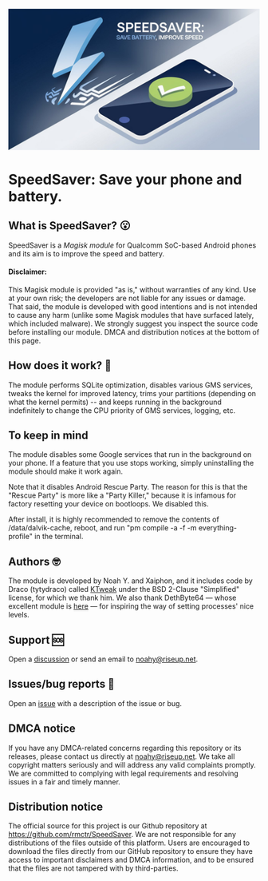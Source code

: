 ![Banner](banner.jpeg)
# SpeedSaver:  Save your phone and battery.

## What is SpeedSaver? 😮

SpeedSaver is a _Magisk module_ for Qualcomm SoC-based Android phones and its aim is to improve the speed and battery.

#### Disclaimer:
This Magisk module is provided "as is," without warranties of any kind. Use at your own risk; the developers are not liable for any issues or damage.  That said, the module is developed with good intentions and is not intended to cause any harm (unlike some Magisk modules that have surfaced lately, which included malware).  We strongly suggest you inspect the source code before installing our module.  DMCA and distribution notices at the bottom of this page.

## How does it work? 🤖
The module performs SQLite optimization, disables various GMS services, tweaks the kernel for improved latency, trims your partitions (depending on what the kernel permits) -- and keeps running in the background indefinitely to change the CPU priority of GMS services, logging, etc.

## To keep in mind
The module disables some Google services that run in the background on your phone.  If a feature that you use stops working, simply uninstalling the module should make it work again.

Note that it disables Android Rescue Party.  The reason for this is that the "Rescue Party" is more like a "Party Killer," because it is infamous for factory resetting your device on bootloops.  We disabled this.

After install, it is highly recommended to remove the contents of /data/dalvik-cache, reboot, and run "pm compile -a -f -m everything-profile" in the terminal.

## Authors 🤓
The module is developed by Noah Y. and Xaiphon, and it includes code by Draco (tytydraco) called [KTweak](https://github.com/tytydraco/KTweak) under the BSD 2-Clause "Simplified" license, for which we thank him.  We also thank DethByte64 — whose excellent module is [here](https://github.com/DethByte64/Xtreme-Battery-Saver) — for inspiring the way of setting processes' nice levels.

## Support 🆘
Open a [discussion](https://github.com/rmctr/SpeedSaver/discussions) or send an email to noahy@riseup.net.

## Issues/bug reports 🐛 
Open an [issue](https://github.com/rmctr/SpeedSaver/issues) with a description of the issue or bug.

## DMCA notice 
If you have any DMCA-related concerns regarding this repository or its releases, please contact us directly at noahy@riseup.net. We take all copyright matters seriously and will address any valid complaints promptly. We are committed to complying with legal requirements and resolving issues in a fair and timely manner.

## Distribution notice
The official source for this project is our Github repository at https://github.com/rmctr/SpeedSaver. We are not responsible for any distributions of the files outside of this platform. Users are encouraged to download the files directly from our GitHub repository to ensure they have access to important disclaimers and DMCA information, and to be ensured that the files are not tampered with by third-parties. 
